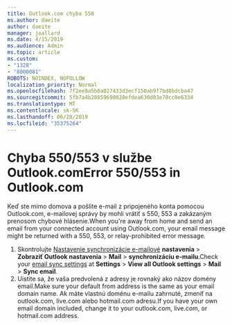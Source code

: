 ```yaml
---
title: Outlook.com chyba 550
ms.author: daeite
author: daeite
manager: joallard
ms.date: 4/15/2019
ms.audience: Admin
ms.topic: article
ms.custom:
- "1328"
- "8000081"
ROBOTS: NOINDEX, NOFOLLOW
localization_priority: Normal
ms.openlocfilehash: 7f2ee8a5b8a027433d3ecf150ab9f7bd8bdcba47
ms.sourcegitcommit: 5fb7a4b28859690020efdea630d03e70cc0e6334
ms.translationtype: MT
ms.contentlocale: sk-SK
ms.lasthandoff: 06/28/2019
ms.locfileid: "35375264"
---
```

# <a name="error-550553-in-outlookcom"></a><span data-ttu-id="d5ff3-102">Chyba 550/553 v službe Outlook.com</span><span class="sxs-lookup"><span data-stu-id="d5ff3-102">Error 550/553 in Outlook.com</span></span>

<span data-ttu-id="d5ff3-103">Keď ste mimo domova a pošlite e-mail z pripojeného konta pomocou Outlook.com, e-mailovej správy by mohli vrátiť s 550, 553 a zakázaným prenosom chybové hlásenie.</span><span class="sxs-lookup"><span data-stu-id="d5ff3-103">When you're away from home and send an email from your connected account using Outlook.com, your email message might be returned with a 550, 553, or relay-prohibited error message.</span></span>

1. <span data-ttu-id="d5ff3-104">Skontrolujte [Nastavenie synchronizácie e-mailové](https://go.microsoft.com/fwlink/?linkid=2031283) **nastavenia** > **Zobraziť Outlook nastavenia** > **Mail** > **synchronizáciu e-mailu**.</span><span class="sxs-lookup"><span data-stu-id="d5ff3-104">Check your [email sync settings](https://go.microsoft.com/fwlink/?linkid=2031283) at **Settings** > **View all Outlook settings** > **Mail** > **Sync email**.</span></span>
1. <span data-ttu-id="d5ff3-105">Uistite sa, že vaša predvolená z adresy je rovnaký ako názov domény email.</span><span class="sxs-lookup"><span data-stu-id="d5ff3-105">Make sure your default from address is the same as your email domain name.</span></span> <span data-ttu-id="d5ff3-106">Ak máte vlastnú doménu e-mailu zahrnuté, zmeniť na outlook.com, live.com alebo hotmail.com adresu.</span><span class="sxs-lookup"><span data-stu-id="d5ff3-106">If you have your own email domain included, change it to your outlook.com, live.com, or hotmail.com address.</span></span>
